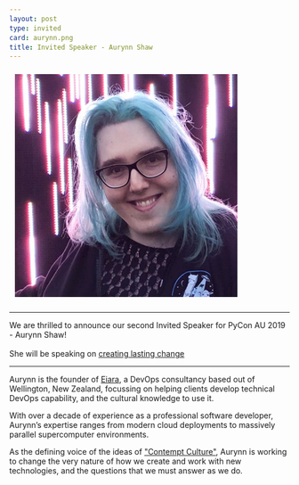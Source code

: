 ```yaml
---
layout: post
type: invited
card: aurynn.png
title: Invited Speaker - Aurynn Shaw
---
```



<div class="row">
<div class="col-12 col-lg-3 order-12"><img class="mx-auto d-block" style="padding: 10px" height="400px" src="/static/img/people/aurynn-orig.jpg"></div>
<div class="col">
<hr>
<span class="abstract">We are thrilled to announce our second Invited Speaker for PyCon AU 2019 - Aurynn Shaw!<br><br>She will be speaking on <a href="/talks/aurynn">creating lasting change</a></span>
<hr>

Aurynn is the founder of <a href="https://www.eiara.nz/">Eiara</a>, a DevOps consultancy based out of Wellington,
New Zealand, focussing on helping clients develop technical DevOps capability, and the cultural knowledge to use it. 



With over a decade of experience as a professional software developer, Aurynn’s
expertise ranges from modern cloud deployments to massively parallel
supercomputer environments. 



As the defining voice of the ideas of <a href="https://blog.aurynn.com/2015/12/16-contempt-culture">"Contempt Culture"</a>, Aurynn is working to
change the very nature of how we create and work with new technologies, and the
questions that we must answer as we do.



